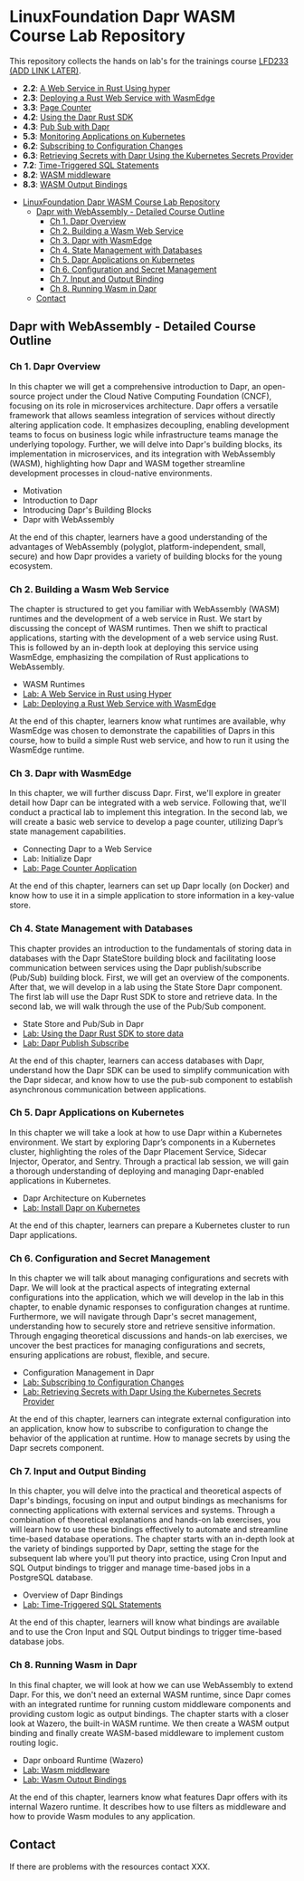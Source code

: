 # LinuxFoundation Dapr WASM Course Lab Repository

This repository collects the hands on lab's for the trainings course [LFD233 (ADD LINK LATER)]().

* **2.2**: [A Web Service in Rust Using hyper](./2.2/)
* **2.3**: [Deploying a Rust Web Service with WasmEdge](./2.3/)
* **3.3**: [Page Counter](./3.3/)
* **4.2**: [Using the Dapr Rust SDK](./4.2/)
* **4.3**: [Pub Sub with Dapr](./4.3/)
* **5.3**: [Monitoring Applications on Kubernetes](./5.3/)
* **6.2**: [Subscribing to Configuration Changes](./6.2/)
* **6.3**: [Retrieving Secrets with Dapr Using the Kubernetes Secrets Provider](./6.3/)
* **7.2**: [Time-Triggered SQL Statements](./7.2/)
* **8.2**: [WASM middleware](./8.2/)
* **8.3**: [WASM Output Bindings](./8.3/)

- [LinuxFoundation Dapr WASM Course Lab Repository](#linuxfoundation-dapr-wasm-course-lab-repository)
  - [Dapr with WebAssembly - Detailed Course Outline](#dapr-with-webassembly---detailed-course-outline)
    - [Ch 1. Dapr Overview](#ch-1-dapr-overview)
    - [Ch 2. Building a Wasm Web Service](#ch-2-building-a-wasm-web-service)
    - [Ch 3. Dapr with WasmEdge](#ch-3-dapr-with-wasmedge)
    - [Ch 4. State Management with Databases](#ch-4-state-management-with-databases)
    - [Ch 5. Dapr Applications on Kubernetes](#ch-5-dapr-applications-on-kubernetes)
    - [Ch 6. Configuration and Secret Management](#ch-6-configuration-and-secret-management)
    - [Ch 7. Input and Output Binding](#ch-7-input-and-output-binding)
    - [Ch 8. Running Wasm in Dapr](#ch-8-running-wasm-in-dapr)
  - [Contact](#contact)

## Dapr with WebAssembly - Detailed Course Outline

### Ch 1. Dapr Overview
In this chapter we will get a comprehensive introduction to Dapr, an open-source project under the Cloud Native Computing Foundation (CNCF), focusing on its role in microservices architecture. Dapr offers a versatile framework that allows seamless integration of services without directly altering application code. It emphasizes decoupling, enabling development teams to focus on business logic while infrastructure teams manage the underlying topology. Further, we will delve into Dapr's building blocks, its implementation in microservices, and its integration with WebAssembly (WASM), highlighting how Dapr and WASM together streamline development processes in cloud-native environments.

* Motivation
* Introduction to Dapr
* Introducing Dapr's Building Blocks
* Dapr with WebAssembly

At the end of this chapter, learners have a good understanding of the advantages of WebAssembly (polyglot, platform-independent, small, secure) and how Dapr provides a variety of building blocks for the young ecosystem.

### Ch 2. Building a Wasm Web Service
The chapter is structured to get you familiar with WebAssembly (WASM) runtimes and the development of a web service in Rust. We start by discussing the concept of WASM runtimes. Then we shift to practical applications, starting with the development of a web service using Rust. This is followed by an in-depth look at deploying this service using WasmEdge, emphasizing the compilation of Rust applications to WebAssembly.

* WASM Runtimes
* [Lab: A Web Service in Rust using Hyper](./2.2/)
* [Lab: Deploying a Rust Web Service with WasmEdge](./2.3/)

At the end of this chapter, learners know what runtimes are available, why WasmEdge was chosen to demonstrate the capabilities of Daprs in this course, how to build a simple Rust web service, and how to run it using the WasmEdge runtime.

### Ch 3. Dapr with WasmEdge
In this chapter, we will further discuss Dapr. First, we'll explore in greater detail how Dapr can be integrated with a web service. Following that, we'll conduct a practical lab to implement this integration. In the second lab, we will create a basic web service to develop a page counter, utilizing Dapr’s state management capabilities.

* Connecting Dapr to a Web Service
* Lab: Initialize Dapr
* [Lab: Page Counter Application](./3.3/)

At the end of this chapter, learners can set up Dapr locally (on Docker) and know how to use it in a simple application to store information in a key-value store.

### Ch 4. State Management with Databases
This chapter provides an introduction to the fundamentals of storing data in databases with the Dapr StateStore building block and facilitating loose communication between services using the Dapr publish/subscribe (Pub/Sub) building block. First, we will get an overview of the components. After that, we will develop in a lab using the State Store Dapr component. The first lab will use the Dapr Rust SDK to store and retrieve data. In the second lab, we will walk through the use of the Pub/Sub component.

* State Store and Pub/Sub in Dapr
* [Lab: Using the Dapr Rust SDK to store data](./4.2/)
* [Lab: Dapr Publish Subscribe](./4.3/)

At the end of this chapter, learners can access databases with Dapr, understand how the Dapr SDK can be used to simplify communication with the Dapr sidecar, and know how to use the pub-sub component to establish asynchronous communication between applications.

### Ch 5. Dapr Applications on Kubernetes
In this chapter we will take a look at how to use Dapr within a Kubernetes environment. We start by exploring Dapr’s components in a Kubernetes cluster, highlighting the roles of the Dapr Placement Service, Sidecar Injector, Operator, and Sentry. Through a practical lab session, we will gain a thorough understanding of deploying and managing Dapr-enabled applications in Kubernetes.

* Dapr Architecture on Kubernetes
* [Lab: Install Dapr on Kubernetes](./5.3/)

At the end of this chapter, learners can prepare a Kubernetes cluster to run Dapr applications.

### Ch 6. Configuration and Secret Management
In this chapter we will talk about managing configurations and secrets with Dapr. We will look at the practical aspects of integrating external configurations into the application, which we will develop in the lab in this chapter, to enable dynamic responses to configuration changes at runtime. Furthermore, we will navigate through Dapr's secret management, understanding how to securely store and retrieve sensitive information. Through engaging theoretical discussions and hands-on lab exercises, we uncover the best practices for managing configurations and secrets, ensuring applications are robust, flexible, and secure.

* Configuration Management in Dapr
* [Lab: Subscribing to Configuration Changes](6.2/)
* [Lab: Retrieving Secrets with Dapr Using the Kubernetes Secrets Provider](./6.3/)

At the end of this chapter, learners can integrate external configuration into an application, know how to subscribe to configuration to change the behavior of the application at runtime. How to manage secrets by using the Dapr secrets component.

### Ch 7. Input and Output Binding
In this chapter, you will delve into the practical and theoretical aspects of Dapr's bindings, focusing on input and output bindings as mechanisms for connecting applications with external services and systems. Through a combination of theoretical explanations and hands-on lab exercises, you will learn how to use these bindings effectively to automate and streamline time-based database operations. The chapter starts with an in-depth look at the variety of bindings supported by Dapr, setting the stage for the subsequent lab where you'll put theory into practice, using Cron Input and SQL Output bindings to trigger and manage time-based jobs in a PostgreSQL database.

* Overview of Dapr Bindings
* [Lab: Time-Triggered SQL Statements](7.2/)

At the end of this chapter, learners will know what bindings are available and to use the Cron Input and SQL Output bindings to trigger time-based database jobs.

### Ch 8. Running Wasm in Dapr
In this final chapter, we will look at how we can use WebAssembly to extend Dapr. For this, we don't need an external WASM runtime, since Dapr comes with an integrated runtime for running custom middleware components and providing custom logic as output bindings. The chapter starts with a closer look at Wazero, the built-in WASM runtime. We then create a WASM output binding and finally create WASM-based middleware to implement custom routing logic.

* Dapr onboard Runtime (Wazero)
* [Lab: Wasm middleware](./8.2/)
* [Lab: Wasm Output Bindings](8.3/)

At the end of this chapter, learners know what features Dapr offers with its internal Wazero runtime. It describes how to use filters as middleware and how to provide Wasm modules to any application.

## Contact

If there are problems with the resources contact XXX.
